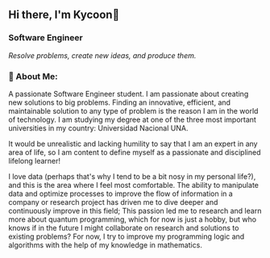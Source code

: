 ## Hi there, I'm Kycoon👋

### Software Engineer
<i>Resolve problems, create new ideas, and produce them.</i>

<div>
     <h3>🌟 About Me:</h3>
     <p>A passionate Software Engineer student.
         I am passionate about creating new solutions to big problems. Finding an innovative, efficient, and maintainable solution to any type of problem is the reason I am in the world of technology. I am studying my degree at one of the three most important universities in my country: Universidad Nacional UNA.

It would be unrealistic and lacking humility to say that I am an expert in any area of life, so I am content to define myself as a passionate and disciplined lifelong learner!

I love data (perhaps that's why I tend to be a bit nosy in my personal life?), and this is the area where I feel most comfortable. The ability to manipulate data and optimize processes to improve the flow of information in a company or research project has driven me to dive deeper and continuously improve in this field; This passion led me to research and learn more about quantum programming, which for now is just a hobby, but who knows if in the future I might collaborate on research and solutions to existing problems? For now, I try to improve my programming logic and algorithms with the help of my knowledge in mathematics.
     </p>
</div>


